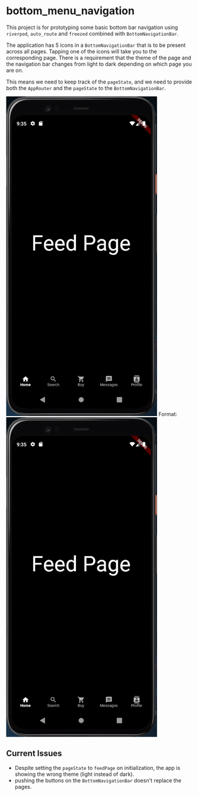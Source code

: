 # bottom_menu_navigation

This project is for prototyping some basic bottom bar navigation using `riverpod`, `auto_route` and `freezed` combined with `BottomNavigationBar`.

The application has 5 icons in a `BottomNavigationBar` that is to be present across all pages. Tapping one of the icons will take you to the corresponding page. There is a requirement that the theme of the page and the navigation bar changes from light to dark depending on which page you are on.

This means we need to keep track of the `pageState`, and we need to provide both the `AppRouter` and the `pageState` to the `BottomNavigationBar`.

![FeedPage](Screenshot%20-%20Feed.PNG)
Format: ![RepoUrl](https://github.com/cvanvlack/BottomMenuNavigation/blob/main/Screenshot%20-%20Feed.PNG?raw=true)


## Current Issues

- Despite setting the `pageState` to `feedPage` on initialization, the app is showing the wrong theme (light instead of dark).
- pushing the buttons on the `BottomNavigationBar` doesn't replace the pages.
